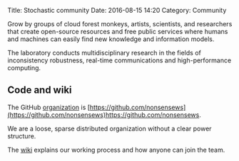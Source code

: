 Title: Stochastic community
Date: 2016-08-15 14:20
Category: Community

Grow by groups of cloud forest monkeys, artists, scientists, and researchers that create open-source resources and free public services where humans and machines can easily find new knowledge and information models.

The laboratory conducts multidisciplinary research in the fields of inconsistency robustness, real-time communications and high-performance computing.

## Code and wiki

The GitHub [organization](https://github.com/nonsensews) is [https://github.com/nonsensews](https://github.com/nonsensews)https://github.com/nonsensews.

We are a loose, sparse distributed organization without a clear power structure.

The [wiki](https://github.com/nonsensews/guide/wiki) explains our working process and how anyone can join the team. 